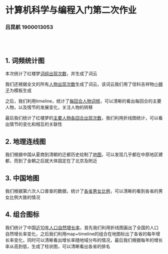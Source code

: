 # 计算机科学与编程入门第二次作业

### 吕昆航 1900013053

<br></br>

## 1. 词频统计图
  本次统计了红楼梦[词组出现次数](https://komqaq.github.io/hongloumeng/output/words.html)，并生成了词云

  我们还根据全文的所有[人物出现次数](https://komqaq.github.io/hongloumeng/output/names.html)生成了词云，该词云我们用了信科吉祥物[小狮子](https://komqaq.github.io/hongloumeng/qaz.jpeg)为模板生成

  之后，我们利用timeline，统计了[每回合人物词频](https://komqaq.github.io/hongloumeng/output/timeline_pie.html)，可以清晰的看出每回合的主要人物，以及情节的发展变化，关注人物的转移

  最后我们统计了红楼梦的[主要人物各回合出现次数](https://komqaq.github.io/hongloumeng/output/line1.html)，我们利用折线图统计，可以看出情节的变化和相互的关联性

## 2. 地理连线图
  我们根据中国从夏商到清朝的迁都历史绘制了[地图](https://komqaq.github.io/geo/output/lines.html)，可以发现几乎都在中原地区建都，而到了金朝之后就大体固定在了北京及附近

## 3. 中国地图
  我们根据第六次人口普查的数据，统计了[各省男女比例](https://komqaq.github.io/map/output/maps.html)，可以清晰的看到各省的男女比例大致的情况

## 4. 组合图标
  我们统计了中国[近10年人口自然增长率](https://komqaq.github.io/charts/output/pages.html)，首先我们利用折线图画出了全国的人口自然增长率变化，之后我们利用map+timeline的组合在地图标出了各省的每年增长率变化，同时可以清晰看出增长率随地域分布的情况，最后我们根据每年的增长率从高到低，生成了柱状图，可以清晰看出各省的排名

